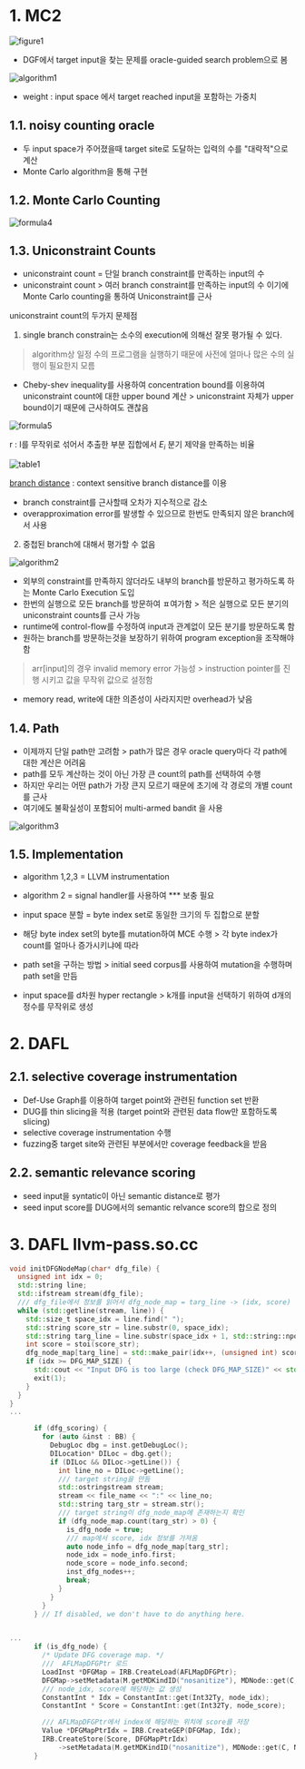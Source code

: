 # 1. MC2
![figure1](./image/11_figure1.png)

- DGF에서 target input을 찾는 문제를 oracle-guided search problem으로 봄

![algorithm1](./image/11_algorithm1.png)

- weight : input space 에서 target reached input을 포함하는 가중치


## 1.1. noisy counting oracle
- 두 input space가 주어졌을때 target site로 도달하는 입력의 수를 "대략적"으로 계산 
- Monte Carlo algorithm을 통해 구현

## 1.2. Monte Carlo Counting

![formula4](./image/11_formula4.png)

## 1.3. Uniconstraint Counts
- uniconstraint count = 단일 branch constraint를 만족하는 input의 수
- uniconstraint count > 여러 branch constraint를 만족하는 input의 수  이기에 Monte Carlo counting을 통하여 Uniconstraint를 근사

uniconstraint count의 두가지 문제점
1. single branch constrain는 소수의 execution에 의해선 잘못 평가될 수 있다.
> algorithm상 일정 수의 프로그램을 실행하기 때문에 사전에 얼마나 많은 수의 실행이 필요한지 모름
- Cheby-shev inequality를 사용하여 concentration bound를 이용하여 uniconstraint count에 대한 upper bound 계산 > uniconstraint 자체가 upper bound이기 때문에 근사하여도 괜찮음

![formula5](./image/11_formula5.png)

r : I를 무작위로 섞어서 추출한 부분 집합에서 $E_i$ 분기 제약을 만족하는 비율

![table1](./image/11_table1.png)

[branch distance](http://linyun.info/publications/issta20.pdf) : context sensitive branch distance를 이용


- branch constraint를 근사할때 오차가 지수적으로 감소
- overapproximation error를 발생할 수 있으므로 한번도 만족되지 않은 branch에서 사용
2. 중첩된 branch에 대해서 평가할 수 없음

![algorithm2](./image/11_algorithm2.png)

- 외부의 constraint를 만족하지 않더라도 내부의 branch를 방문하고 평가하도록 하는 Monte Carlo Execution 도입
- 한번의 실행으로 모든 branch를 방문하여 ㅍ여가함 > 적은 실행으로 모든 분기의 uniconstraint counts를 근사 가능
- runtime에 control-flow를 수정하여 input과 관계없이 모든 분기를 방문하도록 함
- 원하는 branch를 방문하는것을 보장하기 위하여 program exception을 조작해야함
> arr[input]의 경우 invalid memory error 가능성 > instruction pointer를 진행 시키고 값을 무작위 값으로 설정함
- memory read, write에 대한 의존성이 사라지지만 overhead가 낮음

## 1.4. Path
- 이제까지 단일 path만 고려함 > path가 많은 경우 oracle query마다 각 path에 대한 계산은 어려움
- path를 모두 계산하는 것이 아닌 가장 큰 count의 path를 선택하여 수행
- 하지만 우리는 어떤 path가 가장 큰지 모르기 때문에 초기에 각 경로의 개별 count를 근사
- 여기에도 불확실성이 포함되어 multi-armed bandit 을 사용

![algorithm3](./image/11_algorithm3.png)

## 1.5. Implementation
- algorithm 1,2,3 = LLVM instrumentation
- algorithm 2 = signal handler를 사용하여
  *** 보충 필요

- input space 분할 = byte index set로 동일한 크기의 두 집합으로 분할
- 해당 byte index set의 byte를 mutation하여 MCE 수행 > 각 byte index가 count를 얼마나 증가시키냐에 따라 

- path set을 구하는 방법 >  initial seed corpus를 사용하여 mutation을 수행하며 path set을 만듬
- input space를 d차원 hyper rectangle > k개를 input을 선택하기 위하여 d개의 정수를 무작위로 생성


# 2. DAFL
## 2.1. selective coverage instrumentation
- Def-Use Graph를 이용하여 target point와 관련된 function set 반환
- DUG를 thin slicing을 적용 (target point와 관련된 data flow만 포함하도록 slicing)
- selective coverage instrumentation 수행
- fuzzing중 target site와 관련된 부분에서만 coverage feedback을 받음
## 2.2. semantic relevance scoring
- seed input을 syntatic이 아닌 semantic distance로 평가
- seed input score를 DUG에서의 semantic relvance score의 합으로 정의

# 3. DAFL llvm-pass.so.cc
```cpp
void initDFGNodeMap(char* dfg_file) {
  unsigned int idx = 0;
  std::string line;
  std::ifstream stream(dfg_file);
  /// dfg_file에서 정보를 읽어서 dfg_node_map = targ_line -> (idx, score) 생성
  while (std::getline(stream, line)) {
    std::size_t space_idx = line.find(" ");
    std::string score_str = line.substr(0, space_idx);
    std::string targ_line = line.substr(space_idx + 1, std::string::npos);
    int score = stoi(score_str);
    dfg_node_map[targ_line] = std::make_pair(idx++, (unsigned int) score);
    if (idx >= DFG_MAP_SIZE) {
      std::cout << "Input DFG is too large (check DFG_MAP_SIZE)" << std::endl;
      exit(1);
    }
  }
}
...

      if (dfg_scoring) {
        for (auto &inst : BB) {
          DebugLoc dbg = inst.getDebugLoc();
          DILocation* DILoc = dbg.get();
          if (DILoc && DILoc->getLine()) {
            int line_no = DILoc->getLine();
            /// target string을 만듬
            std::ostringstream stream;
            stream << file_name << ":" << line_no;
            std::string targ_str = stream.str();
            /// target string이 dfg_node_map에 존재하는지 확인
            if (dfg_node_map.count(targ_str) > 0) {
              is_dfg_node = true;
              /// map에서 score, idx 정보를 가져옴
              auto node_info = dfg_node_map[targ_str];
              node_idx = node_info.first;
              node_score = node_info.second;
              inst_dfg_nodes++;
              break;
            }
          }
        }
      } // If disabled, we don't have to do anything here.


...
      if (is_dfg_node) {
        /* Update DFG coverage map. */
        ///  AFLMapDFGPtr 로드
        LoadInst *DFGMap = IRB.CreateLoad(AFLMapDFGPtr);
        DFGMap->setMetadata(M.getMDKindID("nosanitize"), MDNode::get(C, None));
        /// node_idx, score에 해당하는 값 생성
        ConstantInt * Idx = ConstantInt::get(Int32Ty, node_idx);
        ConstantInt * Score = ConstantInt::get(Int32Ty, node_score);

        /// AFLMapDFGPtr에서 index에 해당하는 위치에 score를 저장
        Value *DFGMapPtrIdx = IRB.CreateGEP(DFGMap, Idx);
        IRB.CreateStore(Score, DFGMapPtrIdx)
            ->setMetadata(M.getMDKindID("nosanitize"), MDNode::get(C, None));
      }

```